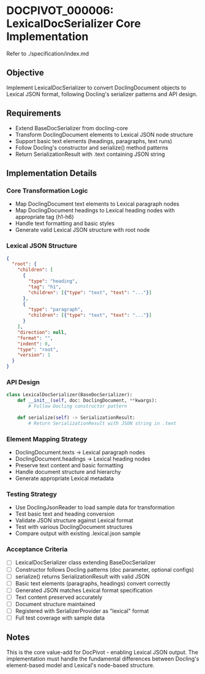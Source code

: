 # DOCPIVOT_000006: LexicalDocSerializer Core Implementation

Refer to ./specification/index.md

## Objective

Implement LexicalDocSerializer to convert DoclingDocument objects to Lexical JSON format, following Docling's serializer patterns and API design.

## Requirements

- Extend BaseDocSerializer from docling-core
- Transform DoclingDocument elements to Lexical JSON node structure
- Support basic text elements (headings, paragraphs, text runs)
- Follow Docling's constructor and serialize() method patterns
- Return SerializationResult with .text containing JSON string

## Implementation Details

### Core Transformation Logic
- Map DoclingDocument text elements to Lexical paragraph nodes
- Map DoclingDocument headings to Lexical heading nodes with appropriate tag (h1-h6)
- Handle text formatting and basic styles
- Generate valid Lexical JSON structure with root node

### Lexical JSON Structure
```json
{
  "root": {
    "children": [
      {
        "type": "heading",
        "tag": "h1", 
        "children": [{"type": "text", "text": "..."}]
      },
      {
        "type": "paragraph",
        "children": [{"type": "text", "text": "..."}]
      }
    ],
    "direction": null,
    "format": "",
    "indent": 0,
    "type": "root",
    "version": 1
  }
}
```

### API Design
```python
class LexicalDocSerializer(BaseDocSerializer):
    def __init__(self, doc: DoclingDocument, **kwargs):
        # Follow Docling constructor pattern
        
    def serialize(self) -> SerializationResult:
        # Return SerializationResult with JSON string in .text
```

### Element Mapping Strategy
- DoclingDocument.texts → Lexical paragraph nodes
- DoclingDocument.headings → Lexical heading nodes  
- Preserve text content and basic formatting
- Handle document structure and hierarchy
- Generate appropriate Lexical metadata

### Testing Strategy
- Use DoclingJsonReader to load sample data for transformation
- Test basic text and heading conversion
- Validate JSON structure against Lexical format
- Test with various DoclingDocument structures
- Compare output with existing .lexical.json sample

### Acceptance Criteria

- [ ] LexicalDocSerializer class extending BaseDocSerializer
- [ ] Constructor follows Docling patterns (doc parameter, optional configs)
- [ ] serialize() returns SerializationResult with valid JSON
- [ ] Basic text elements (paragraphs, headings) convert correctly
- [ ] Generated JSON matches Lexical format specification
- [ ] Text content preserved accurately
- [ ] Document structure maintained
- [ ] Registered with SerializerProvider as "lexical" format
- [ ] Full test coverage with sample data

## Notes

This is the core value-add for DocPivot - enabling Lexical JSON output. The implementation must handle the fundamental differences between Docling's element-based model and Lexical's node-based structure.